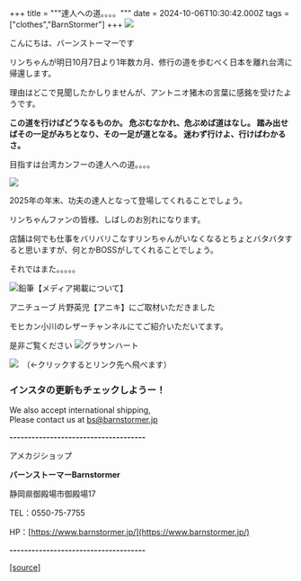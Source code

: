 +++
title = """達人への道。。。。"""
date = 2024-10-06T10:30:42.000Z
tags = ["clothes","BarnStormer"]
+++
[![](https://stat.ameba.jp/user_images/20231023/16/barnstormer-go/b2/03/p/o0420015015354743273.png)](https://ameblo.jp/barnstormer-go/entry-12825670498.html)

こんにちは、バーンストーマーです

リンちゃんが明日10月7日より1年数カ月、修行の道を歩むべく日本を離れ台湾に帰還します。

理由はどこで見聞したかしりませんが、アントニオ猪木の言葉に感銘を受けたようです。

**この道を行けばどうなるものか。 危ぶむなかれ、危ぶめば道はなし。 踏み出せばその一足がみちとなり、その一足が道となる。 迷わず行けよ、行けばわかるさ。**

目指すは台湾カンフーの達人への道。。。。

[![](https://stat.ameba.jp/user_images/20241006/17/barnstormer-go/13/f2/j/o0466070015494752412.jpg)](https://stat.ameba.jp/user_images/20241006/17/barnstormer-go/13/f2/j/o0466070015494752412.jpg)

2025年の年末、功夫の達人となって登場してくれることでしょう。

リンちゃんファンの皆様、しばしのお別れになります。

店舗は何でも仕事をバリバリこなすリンちゃんがいなくなるとちょとバタバタすると思いますが、何とかBOSSがしてくれることでしょう。

それではまた。。。。。

![鉛筆](https://stat100.ameba.jp/blog/ucs/img/char/char3/519.png)【メディア掲載について】

アニチューブ 片野英児【アニキ】にご取材いただきました

モヒカン小川のレザーチャンネルにてご紹介いただいてます。

是非ご覧ください ![グラサンハート](https://stat100.ameba.jp/blog/ucs/img/char/char3/148.png)

[![](https://stat.ameba.jp/user_images/20230412/16/barnstormer-go/6a/23/p/o0108010815269242493.png)](https://www.instagram.com/barnstormer_daily/)　（←クリックするとリンク先へ飛べます）

### インスタの更新もチェックしようー！

We also accept international shipping,  
Please contact us at bs@barnstormer.jp

**\-------------------------------------**

アメカジショップ

**バーンストーマーBarnstormer**

静岡県御殿場市御殿場17

TEL：0550-75-7755

HP：[https://www.barnstormer.jp/](https://www.barnstormer.jp/)

**\-------------------------------------**

[[source]](https://ameblo.jp/barnstormer-go/entry-12870244270.html)
